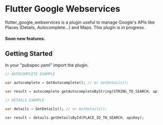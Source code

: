 # Flutter Google Webservices

flutter_google_webservices is a plugin useful to manage Google's APIs like Places (Details, Autocomplete...) and Maps.
This plugin is in progress.

#### Soon new features.


## Getting Started

In your "pubspec.yaml" import the plugin.

```dart
// AUTOCOMPLETE EXAMPLE

var autocomplete = GetAutocomplete(); // or GetDetails();

var result = autocomplete.getAutocompleteByString(STRING_TO_SEARCH, apiKey);

// DETAILS EXAMPLE

var details = GetDetails(); // or GetDetails();

var result = details.getDetailsById(PLACE_ID_TO_SEARCH, apiKey);
```
